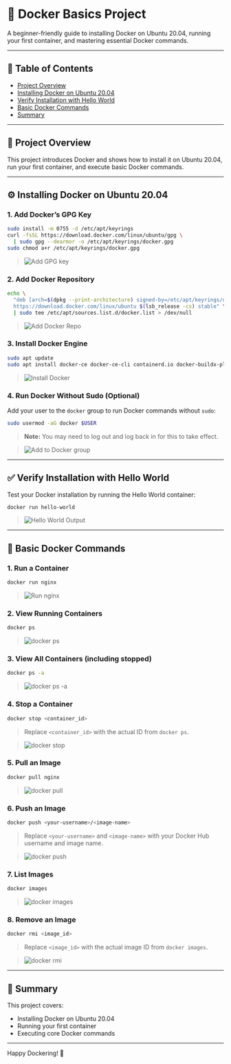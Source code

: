 # 🚀 Docker Basics Project

A beginner-friendly guide to installing Docker on Ubuntu 20.04, running your first container, and mastering essential Docker commands.

---

## 📑 Table of Contents

- [Project Overview](#-project-overview)
- [Installing Docker on Ubuntu 20.04](#-installing-docker-on-ubuntu-2004)
- [Verify Installation with Hello World](#-verify-installation-with-hello-world)
- [Basic Docker Commands](#-basic-docker-commands)
- [Summary](#-summary)

---

## 🔹 Project Overview

This project introduces Docker and shows how to install it on Ubuntu 20.04, run your first container, and execute basic Docker commands.

---

## ⚙️ Installing Docker on Ubuntu 20.04

### 1. Add Docker’s GPG Key

```bash
sudo install -m 0755 -d /etc/apt/keyrings
curl -fsSL https://download.docker.com/linux/ubuntu/gpg \
  | sudo gpg --dearmor -o /etc/apt/keyrings/docker.gpg
sudo chmod a+r /etc/apt/keyrings/docker.gpg
```

> ![Add GPG key](img/add-gpg-key.png)

### 2. Add Docker Repository

```bash
echo \
  "deb [arch=$(dpkg --print-architecture) signed-by=/etc/apt/keyrings/docker.gpg] \
  https://download.docker.com/linux/ubuntu $(lsb_release -cs) stable" \
  | sudo tee /etc/apt/sources.list.d/docker.list > /dev/null
```

> ![Add Docker Repo](img/add-docker-repo.png)

### 3. Install Docker Engine

```bash
sudo apt update
sudo apt install docker-ce docker-ce-cli containerd.io docker-buildx-plugin docker-compose-plugin
```

> ![Install Docker](img/install-docker.png)

### 4. Run Docker Without Sudo (Optional)

Add your user to the `docker` group to run Docker commands without `sudo`:

```bash
sudo usermod -aG docker $USER
```

> **Note:** You may need to log out and log back in for this to take effect.

> ![Add to Docker group](img/add-user-docker-group.png)

---

## ✅ Verify Installation with Hello World

Test your Docker installation by running the Hello World container:

```bash
docker run hello-world
```

> ![Hello World Output](img/docker-hello-world.png)

---

## 🔧 Basic Docker Commands

### 1. Run a Container

```bash
docker run nginx
```

> ![Run nginx](img/docker-run-nginx.png)

### 2. View Running Containers

```bash
docker ps
```

> ![docker ps](img/docker-ps.png)

### 3. View All Containers (including stopped)

```bash
docker ps -a
```

> ![docker ps -a](img/docker-ps-a.png)

### 4. Stop a Container

```bash
docker stop <container_id>
```

> Replace `<container_id>` with the actual ID from `docker ps`.

> ![docker stop](img/docker-stop.png)

### 5. Pull an Image

```bash
docker pull nginx
```

> ![docker pull](img/docker-pull.png)

### 6. Push an Image

```bash
docker push <your-username>/<image-name>
```

> Replace `<your-username>` and `<image-name>` with your Docker Hub username and image name.

> ![docker push](img/docker-push.png)

### 7. List Images

```bash
docker images
```

> ![docker images](img/docker-images.png)

### 8. Remove an Image

```bash
docker rmi <image_id>
```

> Replace `<image_id>` with the actual image ID from `docker images`.

> ![docker rmi](img/docker-rmi.png)

---

## 📝 Summary

This project covers:

- Installing Docker on Ubuntu 20.04
- Running your first container
- Executing core Docker commands

---

Happy Dockering! 🐳

